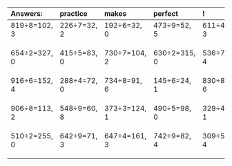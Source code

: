 | Answers: | practice | makes | perfect | ! |
| :--- | :--- | :--- | :--- | :--- |
| 819÷8=102, 3 | 226÷7=32, 2 | 192÷6=32, 0 | 473÷9=52, 5 | 611÷4=152, 3 | 
|   |   |   |   |   | 
|   |   |   |   |   | 
|   |   |   |   |   | 
| 654÷2=327, 0 | 415÷5=83, 0 | 730÷7=104, 2 | 630÷2=315, 0 | 536÷7=76, 4 | 
|   |   |   |   |   | 
|   |   |   |   |   | 
|   |   |   |   |   | 
| 916÷6=152, 4 | 288÷4=72, 0 | 734÷8=91, 6 | 145÷6=24, 1 | 830÷8=103, 6 | 
|   |   |   |   |   | 
|   |   |   |   |   | 
|   |   |   |   |   | 
| 906÷8=113, 2 | 548÷9=60, 8 | 373÷3=124, 1 | 490÷5=98, 0 | 329÷4=82, 1 | 
|   |   |   |   |   | 
|   |   |   |   |   | 
|   |   |   |   |   | 
| 510÷2=255, 0 | 642÷9=71, 3 | 647÷4=161, 3 | 742÷9=82, 4 | 309÷5=61, 4 | 
|   |   |   |   |   | 
|   |   |   |   |   | 
|   |   |   |   |   | 
